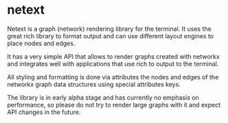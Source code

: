 # netext

Netext is a graph (network) rendering library for the terminal. It uses the great rich library to format output and can use different layout engines to place nodes and edges.

It has a very simple API that allows to render graphs created with networkx and integrates well with applications that use rich to output to the terminal.

All styling and formatting is done via attributes the nodes and edges of the networkx graph data structures using special attributes keys.

The library is in early alpha stage and has currently no emphasis on performance, so please do not try to render large graphs with it and expect API changes in the future.
